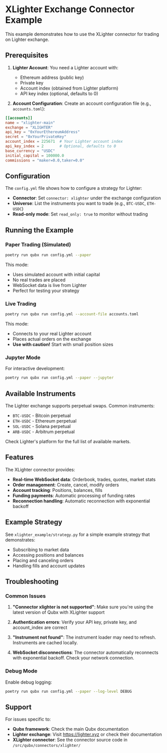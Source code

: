 # XLighter Exchange Connector Example

This example demonstrates how to use the XLighter connector for trading on Lighter exchange.

## Prerequisites

1. **Lighter Account**: You need a Lighter account with:
   - Ethereum address (public key)
   - Private key
   - Account index (obtained from Lighter platform)
   - API key index (optional, defaults to 0)

2. **Account Configuration**: Create an account configuration file (e.g., `accounts.toml`):

```toml
[[accounts]]
name = "xlighter-main"
exchange = "XLIGHTER"
api_key = "0xYourEthereumAddress"
secret = "0xYourPrivateKey"
account_index = 225671  # Your Lighter account index
api_key_index = 2       # Optional, defaults to 0
base_currency = "USDC"
initial_capital = 100000.0
commissions = "maker=0.0,taker=0.0"
```

## Configuration

The `config.yml` file shows how to configure a strategy for Lighter:

- **Connector**: Set `connector: xlighter` under the exchange configuration
- **Universe**: List the instruments you want to trade (e.g., `BTC-USDC`, `ETH-USDC`)
- **Read-only mode**: Set `read_only: true` to monitor without trading

## Running the Example

### Paper Trading (Simulated)

```bash
poetry run qubx run config.yml --paper
```

This mode:
- Uses simulated account with initial capital
- No real trades are placed
- WebSocket data is live from Lighter
- Perfect for testing your strategy

### Live Trading

```bash
poetry run qubx run config.yml --account-file accounts.toml
```

This mode:
- Connects to your real Lighter account
- Places actual orders on the exchange
- **Use with caution!** Start with small position sizes

### Jupyter Mode

For interactive development:

```bash
poetry run qubx run config.yml --paper --jupyter
```

## Available Instruments

The Lighter exchange supports perpetual swaps. Common instruments:

- `BTC-USDC` - Bitcoin perpetual
- `ETH-USDC` - Ethereum perpetual
- `SOL-USDC` - Solana perpetual
- `ARB-USDC` - Arbitrum perpetual

Check Lighter's platform for the full list of available markets.

## Features

The XLighter connector provides:

- **Real-time WebSocket data**: Orderbook, trades, quotes, market stats
- **Order management**: Create, cancel, modify orders
- **Account tracking**: Positions, balances, fills
- **Funding payments**: Automatic processing of funding rates
- **Reconnection handling**: Automatic reconnection with exponential backoff

## Example Strategy

See `xlighter_example/strategy.py` for a simple example strategy that demonstrates:

- Subscribing to market data
- Accessing positions and balances
- Placing and canceling orders
- Handling fills and account updates

## Troubleshooting

### Common Issues

1. **"Connector xlighter is not supported"**: Make sure you're using the latest version of Qubx with XLighter support

2. **Authentication errors**: Verify your API key, private key, and account_index are correct

3. **"Instrument not found"**: The instrument loader may need to refresh. Instruments are cached locally.

4. **WebSocket disconnections**: The connector automatically reconnects with exponential backoff. Check your network connection.

### Debug Mode

Enable debug logging:

```bash
poetry run qubx run config.yml --paper --log-level DEBUG
```

## Support

For issues specific to:
- **Qubx framework**: Check the main Qubx documentation
- **Lighter exchange**: Visit https://lighter.xyz or check their documentation
- **XLighter connector**: See the connector source code in `/src/qubx/connectors/xlighter/`
